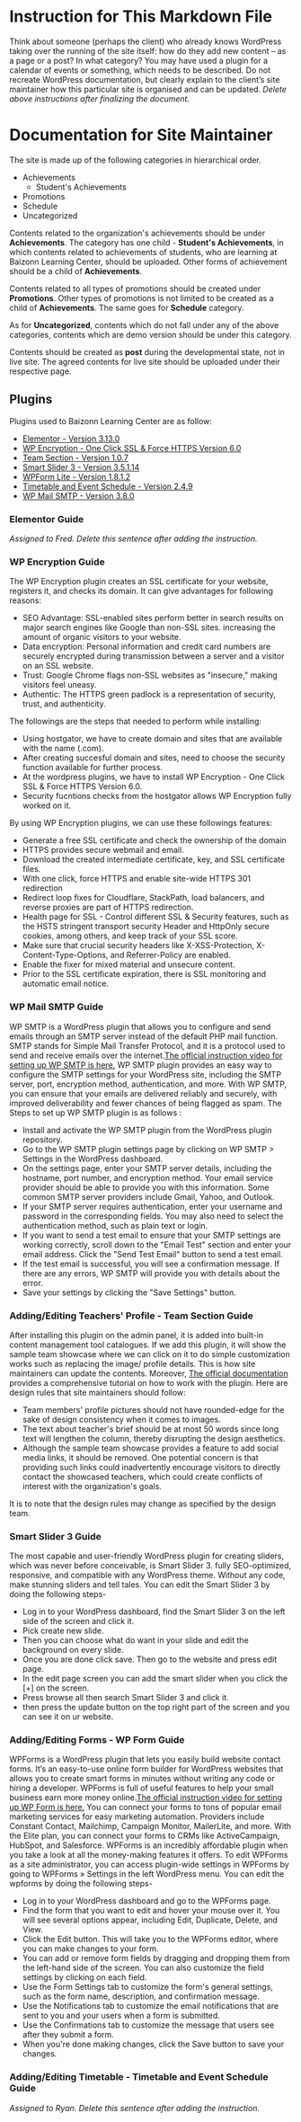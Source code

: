 # Instruction for This Markdown File

Think about someone (perhaps the client) who already knows WordPress taking over the running of the site itself: how do they add new content – as a page or a post? In what category? You may have used a plugin for a calendar of events or something, which needs to be described. Do not recreate WordPress documentation, but clearly explain to the client’s site maintainer how this particular site is organised and can be updated.
_Delete above instructions after finalizing the document._

# Documentation for Site Maintainer

The site is made up of the following categories in hierarchical order.
- Achievements
  - Student's Achievements
- Promotions
- Schedule
- Uncategorized

Contents related to the organization's achievements should be under **Achievements**. The category has one child - **Student's Achievements**, in which contents related to achievements of students, who are learning at Baizonn Learning Center, should be uploaded. Other forms of achievement should be a child of **Achievements**.

Contents related to all types of promotions should be created under **Promotions**. Other types of promotions is not limited to be created as a child of **Achievements**. The same goes for **Schedule** category. 

As for **Uncategorized**, contents which do not fall under any of the above categories, contents which are demo version should be under this category. 

Contents should be created as **post** during the developmental state, not in live site. The agreed contents for live site should be uploaded under their respective page.

## Plugins
Plugins used to Baizonn Learning Center are as follow:
- [Elementor - Version 3.13.0](https://wordpress.com/plugins/elementor)
- [WP Encryption - One Click SSL & Force HTTPS Version 6.0](https://wordpress.org/plugins/wp-letsencrypt-ssl/)
- [Team Section - Version 1.0.7](https://wordpress.org/plugins/team-section/)
- [Smart Slider 3 - Version 3.5.1.14](https://wordpress.org/plugins/smart-slider-3/)
- [WPForm Lite - Version 1.8.1.2](https://wordpress.org/plugins/wpforms-lite/)
- [Timetable and Event Schedule - Version 2.4.9](https://wordpress.org/plugins/mp-timetable/)
- [WP Mail SMTP - Version 3.8.0](https://wordpress.org/plugins/wp-mail-smtp/)

### Elementor Guide
_Assigned to Fred. Delete this sentence after adding the instruction._

### WP Encryption Guide
The WP Encryption plugin creates an SSL certificate for your website, registers it, and checks its domain. It can give advantages for following reasons:
- SEO Advantage: SSL-enabled sites perform better in search results on major search engines like Google than non-SSL sites. increasing the amount of organic visitors to your website.
- Data encryption: Personal information and credit card numbers are securely encrypted during transmission between a server and a visitor on an SSL website.
- Trust: Google Chrome flags non-SSL websites as "insecure," making visitors feel uneasy.
- Authentic: The HTTPS green padlock is a representation of security, trust, and authenticity.


The followings are the steps that needed to perform while installing:
- Using hostgator, we have to create domain and sites that are available with the name (.com).
- After creating succesful domain and sites, need to choose the security function available for further process.
- At the wordpress plugins, we have to install WP Encryption - One Click SSL & Force HTTPS Version 6.0.
- Security fucntions checks from the hostgator allows WP Encryption fully worked on it.


By using WP Encryption plugins, we can use these followings features:
- Generate a free SSL certificate and check the ownership of the domain
- HTTPS provides secure webmail and email.
- Download the created intermediate certificate, key, and SSL certificate files.
- With one click, force HTTPS and enable site-wide HTTPS 301 redirection
- Redirect loop fixes for Cloudflare, StackPath, load balancers, and reverse proxies are part of HTTPS redirection.
- Health page for SSL - Control different SSL & Security features, such as the HSTS stringent transport security Header and HttpOnly secure cookies, among others, and keep track of your SSL score.
- Make sure that crucial security headers like X-XSS-Protection, X-Content-Type-Options, and Referrer-Policy are enabled.
- Enable the fixer for mixed material and unsecure content.
- Prior to the SSL certificate expiration, there is SSL monitoring and automatic email notice.

### WP Mail SMTP Guide
WP SMTP is a WordPress plugin that allows you to configure and send emails through an SMTP server instead of the default PHP mail function. SMTP stands for Simple Mail Transfer Protocol, and it is a protocol used to send and receive emails over the internet.[The official instruction video for setting up WP SMTP is here.](https://youtu.be/A4IClPHbg3k)
WP SMTP plugin provides an easy way to configure the SMTP settings for your WordPress site, including the SMTP server, port, encryption method, authentication, and more. With WP SMTP, you can ensure that your emails are delivered reliably and securely, with improved deliverability and fewer chances of being flagged as spam.
The Steps to set up WP SMTP plugin is as follows :
- Install and activate the WP SMTP plugin from the WordPress plugin repository.
- Go to the WP SMTP plugin settings page by clicking on WP SMTP > Settings in the WordPress dashboard.
- On the settings page, enter your SMTP server details, including the hostname, port number, and encryption method. Your email service provider should be able to provide you with this information. Some common SMTP server providers include Gmail, Yahoo, and Outlook.
- If your SMTP server requires authentication, enter your username and password in the corresponding fields. You may also need to select the authentication method, such as plain text or login.
- If you want to send a test email to ensure that your SMTP settings are working correctly, scroll down to the "Email Test" section and enter your email address. Click the "Send Test Email" button to send a test email.
- If the test email is successful, you will see a confirmation message. If there are any errors, WP SMTP will provide you with details about the error.
- Save your settings by clicking the "Save Settings" button.

### Adding/Editing Teachers' Profile - Team Section Guide
After installing this plugin on the admin panel, it is added into built-in content management tool catalogues. If we add this plugin, it will show the sample team showcase where we can click on it to do simple customization works such as replacing the image/ profile details. This is how site maintainers can update the contents. Moreover, [The official documentation](https://bblockswp.com/docs/team-block/) provides a comprehensive tutorial on how to work with the plugin. Here are design rules that site maintainers should follow:
- Team members' profile pictures should not have rounded-edge for the sake of design consistency when it comes to images.
- The text about teacher's brief should be at most 50 words since long text will lengthen the column, thereby disrupting the design aesthetics.
- Although the sample team showcase provides a feature to add social media links, it should be removed. One potential concern is that providing such links could inadvertently encourage visitors to directly contact the showcased teachers, which could create conflicts of interest with the organization's goals.

It is to note that the design rules may change as specified by the design team.

### Smart Slider 3 Guide
The most capable and user-friendly WordPress plugin for creating sliders, which was never before conceivable, is Smart Slider 3. fully SEO-optimized, responsive, and compatible with any WordPress theme. Without any code, make stunning sliders and tell tales. You can edit the Smart Slider 3 by doing the following steps-

- Log in to your WordPress dashboard, find the Smart Slider 3 on the left side of the screen and click it.
- Pick create new slide.
- Then you can choose what do want in your slide and edit the background on every slide.
- Once you are done click save. Then go to the website and press edit page.
- In the edit page screen you can add the smart slider when you click the [+] on the screen.
- Press browse all then search Smart Slider 3 and click it.
- then press the update button on the top right part of the screen and you can see it on ur website.


### Adding/Editing Forms - WP Form Guide
WPForms is a WordPress plugin that lets you easily build website contact forms. It’s an easy-to-use online form builder for WordPress websites that allows you to create smart forms in minutes without writing any code or hiring a developer. WPForms is full of useful features to help your small business earn more money online.[The official instruction video for setting up WP Form is here.](https://youtu.be/o2nE1P74WxQ) You can connect your forms to tons of popular email marketing services for easy marketing automation. 
Providers include Constant Contact, Mailchimp, Campaign Monitor, MailerLite, and more. With the Elite plan, you can connect your forms to CRMs like ActiveCampaign, HubSpot, and Salesforce. WPForms is an incredibly affordable plugin when you take a look at all the money-making features it offers.
To edit WPForms as a site administrator, you can access plugin-wide settings in WPForms by going to WPForms » Settings in the left WordPress menu. You can edit the wpforms by doing the following steps-
- Log in to your WordPress dashboard and go to the WPForms page.
- Find the form that you want to edit and hover your mouse over it. You will see several options appear, including Edit, Duplicate, Delete, and View.
- Click the Edit button. This will take you to the WPForms editor, where you can make changes to your form.
- You can add or remove form fields by dragging and dropping them from the left-hand side of the screen. You can also customize the field settings by clicking on each field.
- Use the Form Settings tab to customize the form's general settings, such as the form name, description, and confirmation message.
- Use the Notifications tab to customize the email notifications that are sent to you and your users when a form is submitted.
- Use the Confirmations tab to customize the message that users see after they submit a form.
- When you're done making changes, click the Save button to save your changes.

### Adding/Editing Timetable - Timetable and Event Schedule Guide
_Assigned to Ryan. Delete this sentence after adding the instruction._
